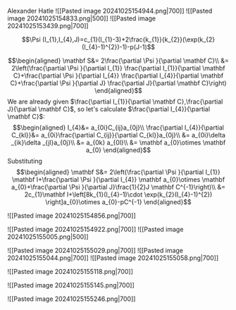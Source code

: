 Alexander Hatle
![[Pasted image 20241025154944.png|700]]
![[Pasted image 20241025154833.png|500]]
![[Pasted image 20241025153439.png|700]]

$$\Psi (I_{1},I_{4},J)=c_{1}(I_{1}-3)+2\frac{k_{1}}{k_{2}}(\exp(k_{2}(I_{4}-1)^{2})-1)-p(J-1)$$

$$\begin{aligned}
\mathbf S&= 2\frac{\partial \Psi }{\partial \mathbf C}\\
&= 2\left(\frac{\partial \Psi }{\partial I_{1}} \frac{\partial I_{1}}{\partial \mathbf C}+\frac{\partial \Psi }{\partial I_{4}} \frac{\partial I_{4}}{\partial \mathbf C}+\frac{\partial \Psi }{\partial J} \frac{\partial J}{\partial \mathbf C}\right)
\end{aligned}$$
We are already given $\frac{\partial I_{1}}{\partial \mathbf C},\frac{\partial J}{\partial \mathbf C}$, so let's calculate $\frac{\partial I_{4}}{\partial \mathbf C}$:
$$\begin{aligned}
I_{4}&= a_{0i}C_{ij}a_{0j}\\
\frac{\partial I_{4}}{\partial C_{kl}}&= a_{0i}\frac{\partial C_{ij}}{\partial C_{kl}}a_{0j}\\
&= a_{0i}\delta _{ik}\delta _{jl}a_{0j}\\
&= a_{0k} a_{0l}\\
&= \mathbf a_{0}\otimes \mathbf a_{0}
\end{aligned}$$
Substituting
$$\begin{aligned}
\mathbf S&= 2\left(\frac{\partial \Psi }{\partial I_{1}} \mathbf I+\frac{\partial \Psi }{\partial I_{4}} \mathbf a_{0}\otimes \mathbf a_{0}+\frac{\partial \Psi }{\partial J}\frac{1}{2}J \mathbf C^{-1}\right)\\
&= 2c_{1}\mathbf I+\left[8k_{1}(I_{4}-1)\cdot \exp(k_{2}(I_{4}-1)^{2}) \right]a_{0}\otimes a_{0}-pC^{-1}
\end{aligned}$$


![[Pasted image 20241025154856.png|700]]

![[Pasted image 20241025154922.png|700]]
![[Pasted image 20241025155005.png|500]]

![[Pasted image 20241025155029.png|700]]
![[Pasted image 20241025155044.png|700]]
![[Pasted image 20241025155058.png|700]]


![[Pasted image 20241025155118.png|700]]

![[Pasted image 20241025155145.png|700]]

![[Pasted image 20241025155246.png|700]]
